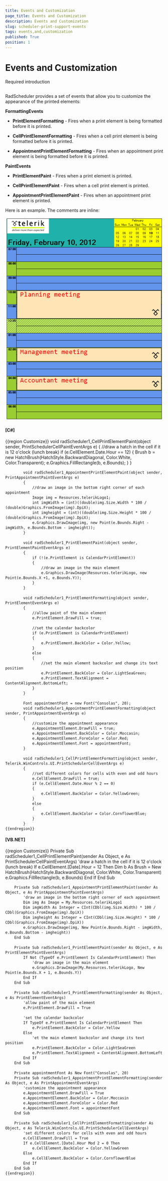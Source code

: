 ```yaml
---
title: Events and Customization
page_title: Events and Customization
description: Events and Customization
slug: scheduler-print-support-events
tags: events,and,customization
published: True
position: 1
---
```


# Events and Customization



Required introduction

## 

RadScheduler provides a set of events that allow you to customize the appearance of the printed elements:

__FormattingEvents__

* __PrintElementFormatting__ - Fires when a print element is being formatted before it is printed.

* __CellPrintElementFormatting__ - Fires when a cell print element is being formatted before it is printed.

* __AppointmentPrintElementFormatting__ - Fires when an appointment print element is being formatted before it is printed.

__PaintEvents__

* __PrintElementPaint__ - Fires when a print element is printed.

* __CellPrintElementPaint__ - Fires when a cell print element is printed.

* __AppointmentPrintElementPaint__ - Fires when an appointment print element is printed.

Here is an example. The comments are inline:

![scheduler-print-support-events](images/scheduler-print-support-events.png)

#### __[C#]__

{{region Customize}}
	        void radScheduler1_CellPrintElementPaint(object sender, PrintSchedulerCellPaintEventArgs e)
	        {
	            //draw a hatch in the cell if it is 12 o'clock (lunch break)
	            if (e.CellElement.Date.Hour == 12)
	            {
	                Brush b = new HatchBrush(HatchStyle.BackwardDiagonal, Color.White, Color.Transparent);
	                e.Graphics.FillRectangle(b, e.Bounds);
	            }
	        }
	
	        void radScheduler1_AppointmentPrintElementPaint(object sender, PrintAppointmentPaintEventArgs e)
	        {
	            //draw an image in the bottom right corner of each appointment
	            Image img = Resources.telerikLogo1;
	            int imgWidth = (int)((double)img.Size.Width * 100 / (double)Graphics.FromImage(img).DpiX);
	            int imgheight = (int)((double)img.Size.Height * 100 / (double)Graphics.FromImage(img).DpiX);
	            e.Graphics.DrawImage(img, new Point(e.Bounds.Right - imgWidth, e.Bounds.Bottom - imgheight));
	        }
	
	        void radScheduler1_PrintElementPaint(object sender, PrintElementPaintEventArgs e)
	        {
	            if (!(e.PrintElement is CalendarPrintElement))
	            {
	                //draw an image in the main element
	                e.Graphics.DrawImage(Resources.telerikLogo, new Point(e.Bounds.X +1, e.Bounds.Y));
	            }
	        }
	
	        void radScheduler1_PrintElementFormatting(object sender, PrintElementEventArgs e)
	        {
	            //allow paint of the main element
	            e.PrintElement.DrawFill = true;
	
	            //set the calendar backcolor
	            if (e.PrintElement is CalendarPrintElement)
	            {
	                e.PrintElement.BackColor = Color.Yellow;
	            }
	            else
	            {
	                //set the main element backcolor and change its text position
	                e.PrintElement.BackColor = Color.LightSeaGreen;
	                e.PrintElement.TextAlignment = ContentAlignment.BottomLeft;
	            }
	        }
	
	        Font appointmentFont = new Font("Consolas", 20);
	        void radScheduler1_AppointmentPrintElementFormatting(object sender, PrintAppointmentEventArgs e)
	        {
	            //customize the appointment appearance
	            e.AppointmentElement.DrawFill = true;
	            e.AppointmentElement.BackColor = Color.Moccasin;
	            e.AppointmentElement.ForeColor = Color.Red;
	            e.AppointmentElement.Font = appointmentFont;
	        }
	
	        void radScheduler1_CellPrintElementFormatting(object sender, Telerik.WinControls.UI.PrintSchedulerCellEventArgs e)
	        {
	            //set different colors for cells with even and odd hours
	            e.CellElement.DrawFill = true;
	            if (e.CellElement.Date.Hour % 2 == 0)
	            {
	                e.CellElement.BackColor = Color.YellowGreen;
	            }
	            else
	            {
	                e.CellElement.BackColor = Color.CornflowerBlue;
	            }
	        }
	{{endregion}}



#### __[VB.NET]__

{{region Customize}}
	    Private Sub radScheduler1_CellPrintElementPaint(sender As Object, e As PrintSchedulerCellPaintEventArgs)
	        'draw a hatch in the cell if it is 12 o'clock (lunch break)
	        If e.CellElement.[Date].Hour = 12 Then
	            Dim b As Brush = New HatchBrush(HatchStyle.BackwardDiagonal, Color.White, Color.Transparent)
	            e.Graphics.FillRectangle(b, e.Bounds)
	        End If
	    End Sub
	
	    Private Sub radScheduler1_AppointmentPrintElementPaint(sender As Object, e As PrintAppointmentPaintEventArgs)
	        'draw an image in the bottom right corner of each appointment
	        Dim img As Image = My.Resources.telerikLogo1
	        Dim imgWidth As Integer = CInt(CDbl(img.Size.Width) * 100 / CDbl(Graphics.FromImage(img).DpiX))
	        Dim imgheight As Integer = CInt(CDbl(img.Size.Height) * 100 / CDbl(Graphics.FromImage(img).DpiX))
	        e.Graphics.DrawImage(img, New Point(e.Bounds.Right - imgWidth, e.Bounds.Bottom - imgheight))
	    End Sub
	
	    Private Sub radScheduler1_PrintElementPaint(sender As Object, e As PrintElementPaintEventArgs)
	        If Not (TypeOf e.PrintElement Is CalendarPrintElement) Then
	            'draw an image in the main element
	            e.Graphics.DrawImage(My.Resources.telerikLogo, New Point(e.Bounds.X + 1, e.Bounds.Y))
	        End If
	    End Sub
	
	    Private Sub radScheduler1_PrintElementFormatting(sender As Object, e As PrintElementEventArgs)
	        'allow paint of the main element
	        e.PrintElement.DrawFill = True
	
	        'set the calendar backcolor
	        If TypeOf e.PrintElement Is CalendarPrintElement Then
	            e.PrintElement.BackColor = Color.Yellow
	        Else
	            'et the main element backcolor and change its text position
	            e.PrintElement.BackColor = Color.LightSeaGreen
	            e.PrintElement.TextAlignment = ContentAlignment.BottomLeft
	        End If
	    End Sub
	
	    Private appointmentFont As New Font("Consolas", 20)
	    Private Sub radScheduler1_AppointmentPrintElementFormatting(sender As Object, e As PrintAppointmentEventArgs)
	        'customize the appointment appearance
	        e.AppointmentElement.DrawFill = True
	        e.AppointmentElement.BackColor = Color.Moccasin
	        e.AppointmentElement.ForeColor = Color.Red
	        e.AppointmentElement.Font = appointmentFont
	    End Sub
	
	    Private Sub radScheduler1_CellPrintElementFormatting(sender As Object, e As Telerik.WinControls.UI.PrintSchedulerCellEventArgs)
	        'set different colors for cells with even and odd hours
	        e.CellElement.DrawFill = True
	        If e.CellElement.[Date].Hour Mod 2 = 0 Then
	            e.CellElement.BackColor = Color.YellowGreen
	        Else
	            e.CellElement.BackColor = Color.CornflowerBlue
	        End If
	    End Sub
	{{endregion}}


